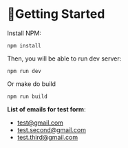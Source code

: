
# 🚀Getting Started

Install NPM:
```
npm install
```

Then, you will be able to run dev server:

 ```npm run dev```
 
Or make do build 
```
npm run build
```
**List of emails for test form**: 
 - test@gmail.com
 - test.second@gmail.com
 - test.third@gmail.com
